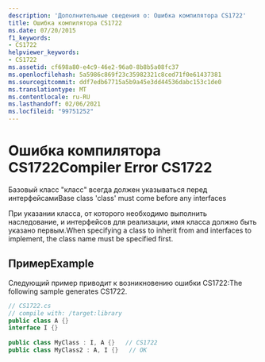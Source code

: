 ```yaml
---
description: 'Дополнительные сведения о: Ошибка компилятора CS1722'
title: Ошибка компилятора CS1722
ms.date: 07/20/2015
f1_keywords:
- CS1722
helpviewer_keywords:
- CS1722
ms.assetid: cf698a80-e4c9-46e2-96a0-8b8b5a08fc37
ms.openlocfilehash: 5a5986c869f23c35982321c8ced71f0e61437381
ms.sourcegitcommit: ddf7edb67715a5b9a45e3dd44536dabc153c1de0
ms.translationtype: MT
ms.contentlocale: ru-RU
ms.lasthandoff: 02/06/2021
ms.locfileid: "99751252"
---
```

# <a name="compiler-error-cs1722"></a><span data-ttu-id="285e3-103">Ошибка компилятора CS1722</span><span class="sxs-lookup"><span data-stu-id="285e3-103">Compiler Error CS1722</span></span>

<span data-ttu-id="285e3-104">Базовый класс "класс" всегда должен указываться перед интерфейсами</span><span class="sxs-lookup"><span data-stu-id="285e3-104">Base class 'class' must come before any interfaces</span></span>  
  
 <span data-ttu-id="285e3-105">При указании класса, от которого необходимо выполнить наследование, и интерфейсов для реализации, имя класса должно быть указано первым.</span><span class="sxs-lookup"><span data-stu-id="285e3-105">When specifying a class to inherit from and interfaces to implement, the class name must be specified first.</span></span>  
  
## <a name="example"></a><span data-ttu-id="285e3-106">Пример</span><span class="sxs-lookup"><span data-stu-id="285e3-106">Example</span></span>  

 <span data-ttu-id="285e3-107">Следующий пример приводит к возникновению ошибки CS1722:</span><span class="sxs-lookup"><span data-stu-id="285e3-107">The following sample generates CS1722.</span></span>  
  
```csharp  
// CS1722.cs  
// compile with: /target:library  
public class A {}  
interface I {}  
  
public class MyClass : I, A {}   // CS1722  
public class MyClass2 : A, I {}   // OK  
```
